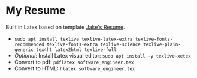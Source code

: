 # My Resume
Built in Latex based on template [Jake's Resume](https://github.com/jakegut/resume).

- `sudo apt install texlive texlive-latex-extra texlive-fonts-recommended texlive-fonts-extra texlive-science texlive-plain-generic tex4ht latex2html texlive-full`
- *Optional*: Install Latex visual editor: `sudo apt install -y texlive-xetex`
- Convert to pdf: `pdflatex software_engineer.tex`
- Convert to HTML: `hlatex software_engineer.tex`
